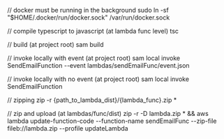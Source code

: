 // docker must be running in the background
sudo ln -sf "$HOME/.docker/run/docker.sock" /var/run/docker.sock

// compile typescript to javascript (at lambda func level)
tsc

// build (at project root)
sam build

// invoke locally with event (at project root)
sam local invoke SendEmailFunction --event lambdas/sendEmailFunc/event.json

// invoke locally with no event (at project root)
sam local invoke SendEmailFunction

// zipping
zip -r {path_to_lambda_dist}/{lambda_func}.zip \*

// zip and upload (at lambdas/func/dist)
zip -r -D lambda.zip \* && aws lambda update-function-code --function-name sendEmailFunc --zip-file fileb://lambda.zip --profile updateLambda
